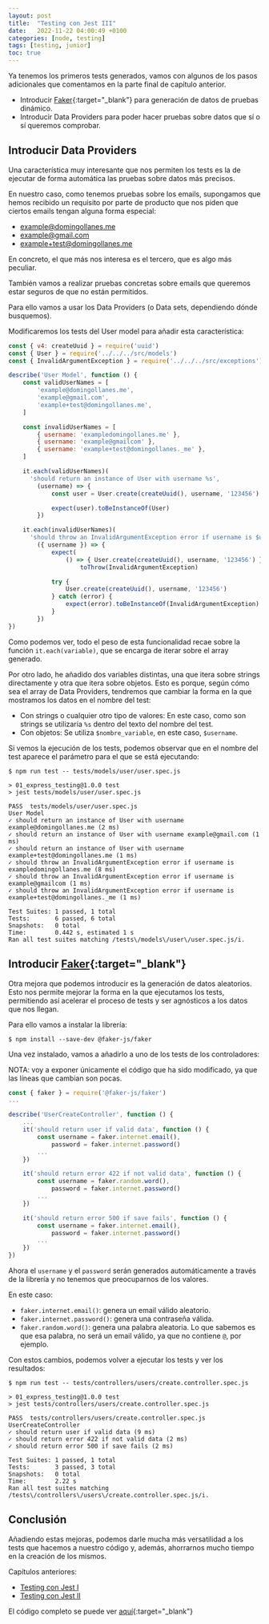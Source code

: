 ```yaml
---
layout: post
title:  "Testing con Jest III"
date:   2022-11-22 04:00:49 +0100
categories: [node, testing]
tags: [testing, junior]
toc: true
---
```


Ya tenemos los primeros tests generados, vamos con algunos de los pasos adicionales que
comentamos en la parte final de capítulo anterior.

- Introducir [Faker][faker-js]{:target="_blank"} para generación de datos de pruebas dinámico.
- Introducir Data Providers para poder hacer pruebas sobre datos que sí o sí queremos comprobar.

## Introducir Data Providers

Una característica muy interesante que nos permiten los tests es la de ejecutar
de forma automática las pruebas sobre datos más precisos.

En nuestro caso, como tenemos pruebas sobre los emails, supongamos que hemos
recibido un requisito por parte de producto que nos piden que ciertos emails
tengan alguna forma especial:

- example@domingollanes.me
- example@gmail.com
- example+test@domingollanes.me

En concreto, el que más nos interesa es el tercero, que es algo más peculiar.

También vamos a realizar pruebas concretas sobre emails que queremos estar seguros
de que no están permitidos.

Para ello vamos a usar los Data Providers (o Data sets, dependiendo dónde
busquemos).

Modificaremos los tests del User model para añadir esta característica:

```javascript
const { v4: createUuid } = require('uuid')
const { User } = require('../../../src/models')
const { InvalidArgumentException } = require('../../../src/exceptions')

describe('User Model', function () {
    const validUserNames = [
        'example@domingollanes.me',
        'example@gmail.com',
        'example+test@domingollanes.me',
    ]

    const invalidUserNames = [
        { username: 'exampledomingollanes.me' },
        { username: 'example@gmailcom' },
        { username: 'example+test@domingollanes._me' },
    ]

    it.each(validUserNames)(
      'should return an instance of User with username %s',
        (username) => {
            const user = User.create(createUuid(), username, '123456')

            expect(user).toBeInstanceOf(User)
        })

    it.each(invalidUserNames)(
      'should throw an InvalidArgumentException error if username is $username',
        ({ username }) => {
            expect(
                () => { User.create(createUuid(), username, '123456') }).
                    toThrow(InvalidArgumentException)

            try {
                User.create(createUuid(), username, '123456')
            } catch (error) {
                expect(error).toBeInstanceOf(InvalidArgumentException)
            }
        })
})
```

Como podemos ver, todo el peso de esta funcionalidad recae sobre la función
`it.each(variable)`, que se encarga de iterar sobre el array generado.

Por otro lado, he añadido dos variables distintas, una que itera sobre strings
directamente y otra que itera sobre objetos. Esto es porque, según cómo sea
el array de Data Providers, tendremos que cambiar la forma en la que mostramos
los datos en el nombre del test:

- Con strings o cualquier otro tipo de valores: En este caso, como son strings
se utilizaría `%s` dentro del texto del nombre del test.
- Con objetos: Se utiliza `$nombre_variable`, en este caso, `$username`.

Si vemos la ejecución de los tests, podemos observar que en el nombre del test
aparece el parámetro para el que se está ejecutando:

```shell
$ npm run test -- tests/models/user/user.spec.js

> 01_express_testing@1.0.0 test
> jest tests/models/user/user.spec.js

PASS  tests/models/user/user.spec.js
User Model
✓ should return an instance of User with username example@domingollanes.me (2 ms)
✓ should return an instance of User with username example@gmail.com (1 ms)
✓ should return an instance of User with username example+test@domingollanes.me (1 ms)
✓ should throw an InvalidArgumentException error if username is exampledomingollanes.me (8 ms)
✓ should throw an InvalidArgumentException error if username is example@gmailcom (1 ms)
✓ should throw an InvalidArgumentException error if username is example+test@domingollanes._me (1 ms)

Test Suites: 1 passed, 1 total
Tests:       6 passed, 6 total
Snapshots:   0 total
Time:        0.442 s, estimated 1 s
Ran all test suites matching /tests\/models\/user\/user.spec.js/i.
```

## Introducir [Faker][faker-js]{:target="_blank"}

Otra mejora que podemos introducir es la generación de datos aleatorios. Esto
nos permite mejorar la forma en la que ejecutamos los tests, permitiendo así
acelerar el proceso de tests y ser agnósticos a los datos que nos llegan.

Para ello vamos a instalar la librería:

```shell
$ npm install --save-dev @faker-js/faker
```

Una vez instalado, vamos a añadirlo a uno de los tests de los controladores:

NOTA: voy a exponer únicamente el código que ha sido modificado, ya que las líneas
que cambian son pocas.

```javascript
const { faker } = require('@faker-js/faker')
...

describe('UserCreateController', function () {
    ...
    it('should return user if valid data', function () {
        const username = faker.internet.email(),
            password = faker.internet.password()
        ...
    })

    it('should return error 422 if not valid data', function () {
        const username = faker.random.word(),
            password = faker.internet.password()
        ...
    })

    it('should return error 500 if save fails', function () {
        const username = faker.internet.email(),
            password = faker.internet.password()
        ...
    })
})
```

Ahora el `username` y el `password` serán generados automáticamente a través
de la librería y no tenemos que preocuparnos de los valores.

En este caso:

- `faker.internet.email()`: genera un email válido aleatorio.
- `faker.internet.password()`: genera una contraseña válida.
- `faker.random.word()`: genera una palabra aleatoria. Lo que sabemos es que esa
palabra, no será un email válido, ya que no contiene `@`, por ejemplo.

Con estos cambios, podemos volver a ejecutar los tests y ver los resultados:

```shell
$ npm run test -- tests/controllers/users/create.controller.spec.js

> 01_express_testing@1.0.0 test
> jest tests/controllers/users/create.controller.spec.js

PASS  tests/controllers/users/create.controller.spec.js
UserCreateController
✓ should return user if valid data (9 ms)
✓ should return error 422 if not valid data (2 ms)
✓ should return error 500 if save fails (2 ms)

Test Suites: 1 passed, 1 total
Tests:       3 passed, 3 total
Snapshots:   0 total
Time:        2.22 s
Ran all test suites matching /tests\/controllers\/users\/create.controller.spec.js/i.
```

## Conclusión

Añadiendo estas mejoras, podemos darle mucha más versatilidad a los tests que
hacemos a nuestro código y, además, ahorrarnos mucho tiempo en la creación de
los mismos.

Capítulos anteriores:
- [Testing con Jest I][testing-with-jest-i]
- [Testing con Jest II][testing-with-jest-ii]

El código completo se puede ver [aquí][example-testing-repository]{:target="_blank"}

[jest]: https://jestjs.io/es-ES/
[example-testing-repository]: https://github.com/DomingoLlanes/domingollanes.github.io-examples/tree/main/01_express_testing
[faker-js]: https://www.npmjs.com/package/@faker-js/faker

[testing-with-jest-i]: /posts/testing-con-jest-i.html
[testing-with-jest-ii]: /posts/testing-con-jest-ii.html
